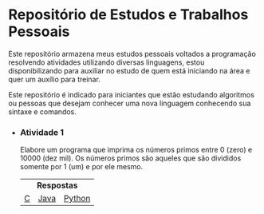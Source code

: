 # Repositório de Estudos e Trabalhos Pessoais
<p>
  Este repositório armazena meus estudos pessoais voltados a programação resolvendo atividades utilizando diversas linguagens, estou disponibilizando para auxiliar no estudo de quem está iniciando na área e quer um auxílio para treinar.
</p>

<p>
  Este repositório é indicado para iniciantes que estão estudando algoritmos ou pessoas que desejam conhecer uma nova linguagem conhecendo sua sintaxe e comandos.
</p>

<ul>
  
  <li>
    <h3> Atividade 1 </h3>
  </li>
  
  <p>
    Elabore um programa que imprima os números primos entre 0 (zero) e 10000 (dez mil). Os números primos são aqueles que são divididos somente por 1 (um) e por ele mesmo.
    <br>
    <table>
      <tablehead>
        <tr>
          <td colspan="3" align = "center">
            <strong>Respostas</strong>
          </td>
        </tr>
      </tablehead>
      <tablebody>
        <tr>
          <td>
            <a href="https://github.com/Josue10599/estudos-trabalhos/tree/master/c/atividade1"> C </a>
          </td>
          <td>
            <a href="https://github.com/Josue10599/estudos-trabalhos/tree/master/java/atividade1"> Java </a>
          </td>
          <td>
            <a href="https://github.com/Josue10599/estudos-trabalhos/tree/master/python/atividade1"> Python </a>
          </td>      
        </tr>
      </tablebody>
    </table>
  </p>
  
</ul>
